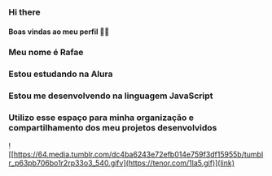 ### Hi there
#### Boas vindas ao meu perfil 💙💙
### Meu nome é Rafae

### Estou estudando na Alura
### Estou me desenvolvendo na linguagem JavaScript
### Utilizo esse espaço para minha organização e compartilhamento dos meu projetos desenvolvidos

![[https://64.media.tumblr.com/dc4ba6243e72efb014e759f3df15955b/tumblr_p63pb706bo1r2rp33o3_540.gifv](https://tenor.com/1la5.gif)](link)



